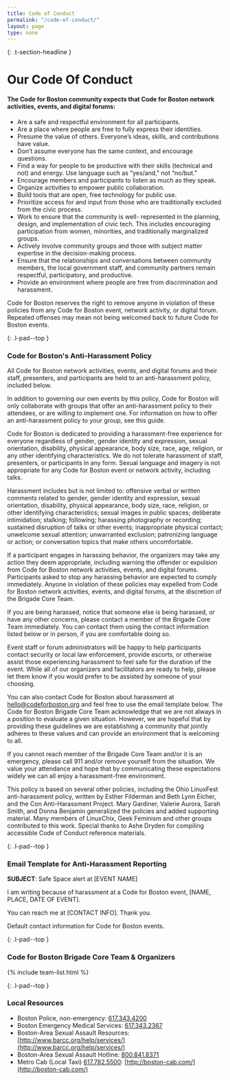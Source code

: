 ```yaml
---
title: Code of Conduct
permalink: "/code-of-conduct/"
layout: page
type: none
---
```


{: .t-section-headline }
# Our Code Of Conduct

#### The Code for Boston community expects that Code for Boston network activities, events, and digital forums:

- Are a safe and respectful environment for all participants.
- Are a place where people are free to fully express their identities.
- Presume the value of others. Everyone’s ideas, skills, and contributions have value.
- Don’t assume everyone has the same context, and encourage questions.
- Find a way for people to be productive with their skills (technical and not) and energy. Use language such as “yes/and," not “no/but.”
- Encourage members and participants to listen as much as they speak.
- Organize activities to empower public collaboration.
- Build tools that are open, free technology for public use.
- Prioritize access for and input from those who are traditionally excluded from the civic process.
- Work to ensure that the community is well- represented in the planning, design, and implementation of civic tech. This includes encouraging participation from women, minorities, and traditionally marginalized groups.
- Actively involve community groups and those with subject matter expertise in the decision-making process.
- Ensure that the relationships and conversations between community members, the local government staff, and community partners remain respectful, participatory, and productive.
- Provide an environment where people are free from discrimination and harassment.


Code for Boston reserves the right to remove anyone in violation of these policies from any Code for Boston event, network activity, or digital forum. Repeated offenses may mean not being welcomed back to future Code for Boston events.

{: .l-pad--top }
### Code for Boston's Anti-Harassment Policy

All Code for Boston network activities, events, and digital forums  and their staff, presenters, and participants are held to an anti-harassment policy, included below.

In addition to governing our own events by this policy, Code for Boston will only collaborate with groups that offer an anti-harassment policy to their attendees, or are willing to implement one. For information on how to offer an anti-harassment policy to your group, see this guide.

Code for Boston is dedicated to providing a harassment-free experience for everyone regardless of gender, gender identity and expression, sexual orientation, disability, physical appearance, body size, race, age, religion, or any other identifying characteristics. We do not tolerate harassment of staff, presenters, or participants in any form. Sexual language and imagery is not appropriate for any Code for Boston event or network activity, including talks.

Harassment includes but is not limited to: offensive verbal or written comments related to gender, gender identity and expression, sexual orientation, disability, physical appearance, body size, race, religion, or other identifying characteristics; sexual images in public spaces; deliberate intimidation; stalking; following; harassing photography or recording; sustained disruption of talks or other events; inappropriate physical contact;  unwelcome sexual attention; unwarranted exclusion; patronizing language or action; or conversation topics that make others uncomfortable.

If a participant engages in harassing behavior, the organizers may take any action they deem appropriate, including warning the offender or expulsion from Code for Boston network activities, events, and digital forums. Participants asked to stop any harassing behavior are expected to comply immediately. Anyone in violation of these policies may expelled from Code for Boston network activities, events, and digital forums, at the discretion of the Brigade Core Team.

If you are being harassed, notice that someone else is being harassed, or have any other concerns, please contact a member of the Brigade Core Team immediately. You can contact them using the contact information listed below or in person, if you are comfortable doing so.

Event staff or forum administrators will be happy to help participants contact security or local law enforcement, provide escorts, or otherwise assist those experiencing harassment to feel safe for the duration of the event. While all of our organizers and facilitators are ready to help, please let them know if you would prefer to be assisted by someone of your choosing.

You can also contact Code for Boston about harassment at [hello@codeforboston.org](mailto:hello@codeforboston.org) and feel free to use the email template below. The Code for Boston Brigade Core Team acknowledge that we are not always in a position to evaluate a given situation. However, we are hopeful that by providing these guidelines we are establishing a community that jointly adheres to these values and can provide an environment that is welcoming to all.

If you cannot reach member of the Brigade Core Team and/or it is an emergency, please call 911 and/or remove yourself from the situation. We value your attendance and hope that by communicating these expectations widely we can all enjoy a harassment-free environment.

This policy is based on several other policies, including the Ohio LinuxFest anti-harassment policy, written by Esther Filderman and Beth Lynn Eicher, and the Con Anti-Harassment Project. Mary Gardiner, Valerie Aurora, Sarah Smith, and Donna Benjamin generalized the policies and added supporting material. Many members of LinuxChix, Geek Feminism and other groups contributed to this work. Special thanks to Ashe Dryden for compiling accessible Code of Conduct reference materials.

{: .l-pad--top }
### Email Template for Anti-Harassment Reporting

**SUBJECT**: Safe Space alert at [EVENT NAME]


I am writing because of harassment at a Code for Boston event, [NAME, PLACE, DATE OF EVENT].

You can reach me at [CONTACT INFO]. Thank you.

Default contact information for Code for Boston events.

{: .l-pad--top }
### Code for Boston Brigade Core Team & Organizers

{% include team-list.html %}

{: .l-pad--top }
### Local Resources

 - Boston Police, non-emergency: [617.343.4200](tel:6173434200)
 - Boston Emergency Medical Services: [617.343.2367](tel:6173432367)
 - Boston-Area Sexual Assault Resources: [http://www.barcc.org/help/services/](http://www.barcc.org/help/services/)
 - Boston-Area Sexual Assault Hotline: [800.841.8371](8008418371)
 - Metro Cab (Local Taxi) [617.782.5500](tel:6177825500): [http://boston-cab.com/](http://boston-cab.com/)
